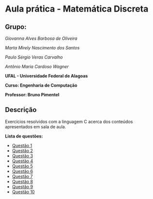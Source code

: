 # Aula prática - Matemática Discreta

## Grupo:

*Giovanna Alves Barbosa de Oliveira*

*Marta Mirely Nascimento dos Santos*

*Paulo Sérgio Veras Carvalho*

*Antônio Maria Cardoso Wagner*


**UFAL - Universidade Federal de Alagoas**

**Curso: Engenharia de Computação**

**Professor: Bruno Pimentel**

## Descrição

Exercícios resolvidos com a linguagem C acerca dos conteúdos apresentados em sala de aula.


**Lista de questões:**
* [Questão 1]()
* [Questão 2]()
* [Questão 3](https://github.com/martanascimento1/matdiscreta-aulapratica/blob/main/questao3.c)
* [Questão 4](https://github.com/martanascimento1/matdiscreta-aulapratica/blob/main/questao4.c)
* [Questão 5](https://github.com/martanascimento1/matdiscreta-aulapratica/blob/main/questao5.c)
* [Questão 6]()
* [Questão 7]()
* [Questão 8]()
* [Questão 9]()
* [Questão 10]()

